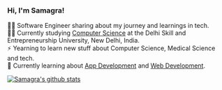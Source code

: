 

### Hi, I'm Samagra!

👨‍💻 Software Engineer sharing about my journey and learnings in tech.<br/>
🧑‍🎓 Currently studying [Computer Science](https://dseu.ac.in/) at the Delhi Skill and Entrepreneurship University, New Delhi, India.<br/>
⚡ Yearning to learn new stuff about Computer Science, Medical Science and tech.<br/>
🌱 Currently learning about [App Development]() and [Web Development]().<br/>



[![Samagra's github stats](https://github-readme-stats.vercel.app/api?username=Sam-xiexielaoshi&count_private=true&show_icon=true&theme=radical&hide_rank=false)](https://github.com/anuraghazra/github-readme-stats)
